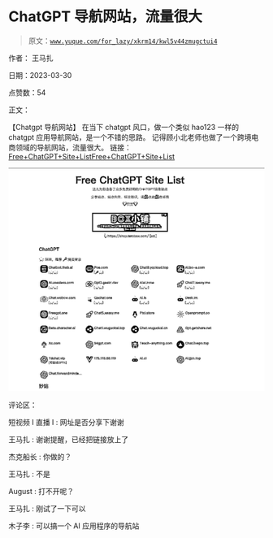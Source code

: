 # ChatGPT 导航网站，流量很大

> 原文：[`www.yuque.com/for_lazy/xkrm14/kwl5v44zmugctui4`](https://www.yuque.com/for_lazy/xkrm14/kwl5v44zmugctui4)

作者： 王马扎

日期：2023-03-30

点赞数：54

正文：

【Chatgpt 导航网站】 在当下 chatgpt 风口，做一个类似 hao123 一样的 chatgpt 应用导航网站，是一个不错的思路。 记得顾小北老师也做了一个跨境电商领域的导航网站，流量很大。 链接：[Free+ChatGPT+Site+ListFree+ChatGPT+Site+List](https://cc.ai55.cc/)

![](img/f599ef1b3f4fff80f8210aaac4a4af18.png)  

评论区：

短视频 I 直播 I : 网址是否分享下谢谢

王马扎 : 谢谢提醒，已经把链接放上了

杰克船长 : 你做的？

王马扎 : 不是

August : 打不开呢？

王马扎 : 刚试了一下可以

木子李 : 可以搞一个 AI 应用程序的导航站


